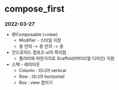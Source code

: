 # compose_first

### 2022-03-27
+ @Composable (=view)
  + Modifier - 스타일 지정
  + 층 안의 -> 층 안의 -> 층
+ 안드로이드 컴포즈 ui의 특이점
  + 플러터와 마찬가지로 Scaffold(머터리얼 디자인) 지원
+ 스택 - 레이아웃
  + Column : 리니어 vertical
  + Row : 리니어 horizontal
  + Box : view 겹치기
